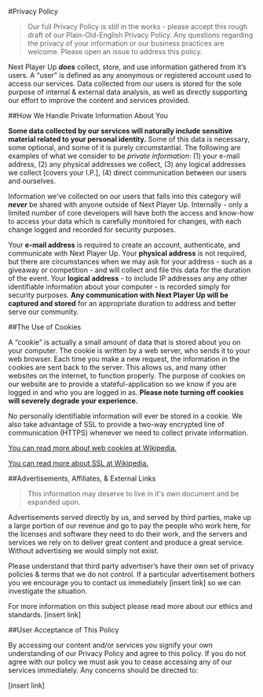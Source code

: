 #Privacy Policy

> Our full Privacy Policy is still in the works - please accept this rough draft of our Plain-Old-English Privacy Policy. Any questions regarding the privacy of your information or our business practices are welcome. Please open an issue to address this policy.

Next Player Up **_does_** collect, store, and use information gathered from it’s users. A “user” is defined as any anonymous or registered account used to access our services. Data collected from our users is stored for the sole purpose of internal & external data analysis, as well as directly supporting our effort to improve the content and services provided.

##How We Handle Private Information About You

**Some data collected by our services will naturally include sensitive material related to your personal identity.** Some of this data is necessary, some optional, and some of it is purely circumstantial. The following are examples of what we consider to be _private information_: (1) your e-mail address, (2) any physical addresses we collect, (3) any logical addresses we collect [covers your I.P.], (4) direct communication between our users and ourselves.

Information we’ve collected on our users that falls into this category will **_never_** be shared with anyone outside of Next Player Up. Internally - only a limited number of core developers will have both the access and know-how to access your data which is carefully monitored for changes, with each change logged and recorded for security purposes.

Your **e-mail address** is required to create an account, authenticate, and communicate with Next Player Up. Your **physical address** is not required, but there are circumstances when we may ask for your address - such as a giveaway or competition - and will collect and file this data for the duration of the event. Your **logical address** - to include IP addresses any any other identifiable information about your computer -  is recorded simply for security purposes. **Any communication with Next Player Up will be captured and stored** for an appropriate duration to address and better serve our community.

##The Use of Cookies

A “cookie” is actually a small amount of data that is stored about you on your computer. The cookie is written by a web server, who sends it to your web browser. Each time you make a new request, the information in the cookies are sent back to the server. This allows us, and many other websites on the internet, to function properly. The purpose of cookies on our website are to provide a stateful-application so we know if you are logged in and who you are logged in as. **Please note turning off cookies will severely degrade your experience.**

No personally identifiable information will ever be stored in a cookie. We also take advantage of SSL to provide a two-way encrypted line of communication (HTTPS) whenever we need to collect private information.

[You can read more about web cookies at Wikipedia.](http://en.wikipedia.org/wiki/HTTP_cookie)

[You can read more about SSL at Wikipedia.](http://en.wikipedia.org/wiki/Transport_Layer_Security)

##Advertisements, Affiliates, & External Links

> This information may deserve to live in it's own document and be expanded upon.

Advertisements served directly by us, and served by third parties, make up a large portion of our revenue and go to pay the people who work here, for the licenses and software they need to do their work, and the servers and services we rely on to deliver great content and produce a great service. Without advertising we would simply not exist.

Please understand that third party advertiser’s have their own set of privacy policies & terms that we do not control. If a particular advertisement bothers you we encourage you to contact us immediately [insert link] so we can investigate the situation.

For more information on this subject please read more about our ethics and standards. [insert link]

##User Acceptance of This Policy

By accessing our content and/or services you signify your own understanding of our Privacy Policy and agree to this policy. If you do not agree with our policy we must ask you to cease accessing any of our services immediately. Any concerns should be directed to:

[insert link]
